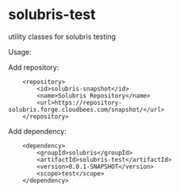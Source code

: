 solubris-test
========

utility classes for solubris testing

Usage:

Add repository:

		<repository>
			<id>solubris-snapshot</id>
			<name>Solubris Repository</name>
			<url>https://repository-solubris.forge.cloudbees.com/snapshot/</url>
		</repository>

Add dependency:

		<dependency>
			<groupId>solubris</groupId>
			<artifactId>solubris-test</artifactId>
			<version>0.0.1-SNAPSHOT</version>
			<scope>test</scope>
		</dependency>
